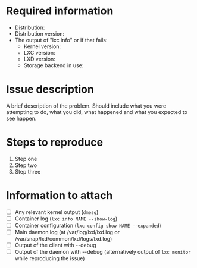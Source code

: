 <!--
Github issues are used for bug reports. For support questions, please use [our forum](https://discuss.linuxcontainers.org).

Please fill the template below as it will greatly help us track down your issue and reproduce it on our side.  
Feel free to remove anything which doesn't apply to you and add more information where it makes sense.
-->

# Required information

 * Distribution:
 * Distribution version:
 * The output of "lxc info" or if that fails:
   * Kernel version:
   * LXC version:
   * LXD version:
   * Storage backend in use:

# Issue description

A brief description of the problem. Should include what you were
attempting to do, what you did, what happened and what you expected to
see happen.

# Steps to reproduce

 1. Step one
 2. Step two
 3. Step three

# Information to attach

 - [ ] Any relevant kernel output (`dmesg`)
 - [ ] Container log (`lxc info NAME --show-log`)
 - [ ] Container configuration (`lxc config show NAME --expanded`)
 - [ ] Main daemon log (at /var/log/lxd/lxd.log or /var/snap/lxd/common/lxd/logs/lxd.log)
 - [ ] Output of the client with --debug
 - [ ] Output of the daemon with --debug (alternatively output of `lxc monitor` while reproducing the issue)
